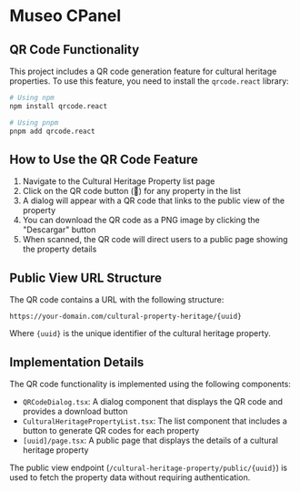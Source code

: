# Museo CPanel

## QR Code Functionality

This project includes a QR code generation feature for cultural heritage properties. To use this feature, you need to install the `qrcode.react` library:

```bash
# Using npm
npm install qrcode.react

# Using pnpm
pnpm add qrcode.react
```

## How to Use the QR Code Feature

1. Navigate to the Cultural Heritage Property list page
2. Click on the QR code button (🔳) for any property in the list
3. A dialog will appear with a QR code that links to the public view of the property
4. You can download the QR code as a PNG image by clicking the "Descargar" button
5. When scanned, the QR code will direct users to a public page showing the property details

## Public View URL Structure

The QR code contains a URL with the following structure:

```
https://your-domain.com/cultural-property-heritage/{uuid}
```

Where `{uuid}` is the unique identifier of the cultural heritage property.

## Implementation Details

The QR code functionality is implemented using the following components:

- `QRCodeDialog.tsx`: A dialog component that displays the QR code and provides a download button
- `CulturalHeritagePropertyList.tsx`: The list component that includes a button to generate QR codes for each property
- `[uuid]/page.tsx`: A public page that displays the details of a cultural heritage property

The public view endpoint (`/cultural-heritage-property/public/{uuid}`) is used to fetch the property data without requiring authentication.
